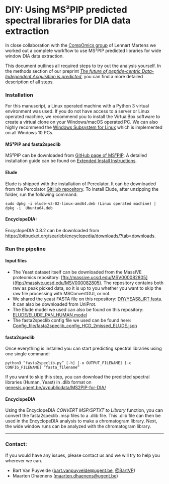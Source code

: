 # DIY: Using MS²PIP predicted spectral libraries for DIA data extraction

In close collaboration with the [CompOmics group](https://www.compomics.com) of Lennart Martens we worked out a complete workflow to use MS²PIP predicted libraries for wide window DIA data extraction.

This document outlines all required steps to try out the analysis yourself. In the methods section of our preprint *[The future of peptide-centric Data-Independent Acquisition is predicted](https://www.biorxiv.org/content/10.1101/681429v1)*, you can find a more detailed description of all steps.

### Installation
For this manuscript, a Linux operated machine with a Python 3 virtual environment was used. If you do not have access to a server or Linux operated machine, we recommend you to install the VirtualBox software to create a virtual clone on your Windows/macOS operated PC. We can also highly recommend the [Windows Subsystem for Linux](https://docs.microsoft.com/en-us/windows/wsl/install-win10) which is implemented on all Windows 10 PCs.

#### MS²PIP and fasta2speclib
MS²PIP can be downloaded from [GitHub page of MS²PIP](https://github.com/compomics/ms2pip_c/releases/latest). A detailed installation guide can be found on [Extended Install Instructions](https://github.com/compomics/ms2pip_c/wiki/Extended_install_instructions).

#### Elude
Elude is shipped with the installation of Percolator. It can be downloaded from the Percolator [GitHub repository](https://github.com/percolator/percolator/releases). To install Elude, after unzipping the folder, run the following command:
```
sudo dpkg -i elude-v3-02-linux-amd64.deb (Linux operated machine) | dpkg -i  Ubuntu64.deb
```

#### EncyclopeDIA:
EncyclopeDIA 0.8.2 can be downloaded from https://bitbucket.org/searleb/encyclopedia/downloads/?tab=downloads.

### Run the pipeline
#### Input files
- The Yeast dataset itself can be downloaded from the MassIVE proteomics repository: [ftp://massive.ucsd.edu/MSV000082805]((ftp://massive.ucsd.edu/MSV000082805). The repository contains both raw as peak picked data, so it is up to you whether you want to skip the raw file processing with MSConvertGUI, or not.
- We shared the yeast FASTA file on this repository: [DIY/YEAS8_iRT.fasta](https://github.com/brvpuyve/MS2PIP-for-DIA/blob/master/DIY/YEAS8_iRT.fasta). It can also be downloaded from UniProt.
- The Elude model we used can also be found on this repository: [ELUDE/ELUDE_PAN_HUMAN.model](https://github.com/brvpuyve/MS2PIP-for-DIA/blob/master/ELUDE/ELUDE_PAN_HUMAN.model)
- The fasta2speclib config file we used can be found here: [Config_file/fasta2speclib_config_HCD_2missed_ELUDE.json](https://github.com/brvpuyve/MS2PIP-for-DIA/blob/master/Config_file/fasta2speclib_config_HCD_2missed_ELUDE.json)

#### fasta2speclib
Once everything is installed you can start predicting spectral libraries using one single command:
```
python3 “fasta2speclib.py” [-h] [-o OUTPUT_FILENAME] [-c CONFIG_FILENAME] “fasta_filename”
```
If you want to skip this step, you can download the predicted spectral libraries (Human, Yeast) in .dlib format on 
[genesis.ugent.be/uvpublicdata/MS2PIP-for-DIA/](http://genesis.ugent.be/uvpublicdata/MS2PIP-for-DIA/)

#### EncyclopeDIA
Using the EncyclopeDIA *CONVERT MSP/SPTXT to Library* function, you can convert the fasta2speclib .msp files to a .dlib file. This .dlib file can then be used in the EncyclopeDIA analysis to make a chromatogram library. Next, the wide window runs can be analyzed with the chromatogram library.

---
### Contact:
If you would have any issues, please contact us and we will try to help you wherever we can. 
- Bart Van Puyvelde ([bart.vanpuyvelde@ugent.be](mailto:bart.vanpuyvelde@ugent.be), [@BartVP](https://twitter.com/BartVP))
- Maarten Dhaenens ([maarten.dhaenens@ugent.be](mailto:maarten.dhaenens@ugent.be))
